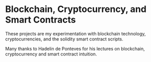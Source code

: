 # Blockchain, Cryptocurrency, and Smart Contracts

These projects are my experimentation with blockchain technology, cryptocurrencies, and the solidity smart contract scripts. 

Many thanks to Hadelin de Ponteves for his lectures on blockchain, cryptocurrency and smart contract intuition.
